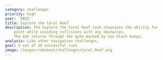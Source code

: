 ```yaml
---
category: challenges
priority: high
year: '2023'
title: Explore the Coral Reef
description: The Explore the Coral Reef task showcases the ability for the ASV to navigate back to the launch
    point while avoiding collisions with any obstacles.
    The ASV returns through the gate marked by two black buoys.
analysis: Like other navigation challenges, 
goal: 9 out of 10 successful runs
image: /images/roboboat/challenges/Coral_Reef.png
---
```

